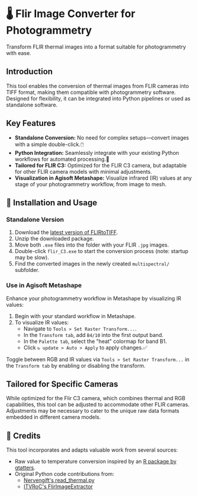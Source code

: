 # 🌡️ Flir Image Converter for Photogrammetry

Transform FLIR thermal images into a format suitable for photogrammetry with ease.

## Introduction

This tool enables the conversion of thermal images from FLIR cameras into TIFF format, making them compatible with photogrammetry software. Designed for flexibility, it can be integrated into Python pipelines or used as standalone software.

## Key Features

- **Standalone Conversion:** No need for complex setups—convert images with a simple double-click.🖱️
- **Python Integration:** Seamlessly integrate with your existing Python workflows for automated processing.🐍
- **Tailored for FLIR C3:** Optimized for the FLIR C3 camera, but adaptable for other FLIR camera models with minimal adjustments.
- **Visualization in Agisoft Metashape:** Visualize infrared (IR) values at any stage of your photogrammetry workflow, from image to mesh.

## 💾 Installation and Usage

### Standalone Version

1. Download the [latest version of FLIRtoTIFF](https://github.com/flol3622/FLIRjpegTOtiff/releases/tag/latest).
2. Unzip the downloaded package.
3. Move both `.exe` files into the folder with your FLIR `.jpg` images.
4. Double-click `flir_C3.exe` to start the conversion process (note: startup may be slow).
5. Find the converted images in the newly created `multispectral/` subfolder.

### Use in Agisoft Metashape

Enhance your photogrammetry workflow in Metashape by visualizing IR values:

1. Begin with your standard workflow in Metashape.
2. To visualize IR values:
   - Navigate to `Tools > Set Raster Transform...`.
   - In the `Transform tab`, add `B4/10` into the first output band.
   - In the `Palette tab`, select the "heat" colormap for band B1.
   - Click `↻ update > Auto > Apply` to apply changes.✅

Toggle between RGB and IR values via `Tools > Set Raster Transform...` in the `Transform tab` by enabling or disabling the transform.

## Tailored for Specific Cameras

While optimized for the Flir C3 camera, which combines thermal and RGB capabilities, this tool can be adjusted to accommodate other FLIR cameras. Adjustments may be necessary to cater to the unique raw data formats embedded in different camera models.

## 🙏 Credits

This tool incorporates and adapts valuable work from several sources:
- Raw value to temperature conversion inspired by an [R package by gtatters](https://github.com/gtatters/Thermimage/blob/master/R/raw2temp.R).
- Original Python code contributions from:
  - [Nervengift's read_thermal.py](https://github.com/Nervengift/read_thermal.py)
  - [ITVRoC's FlirImageExtractor](https://github.com/ITVRoC/FlirImageExtractor)
